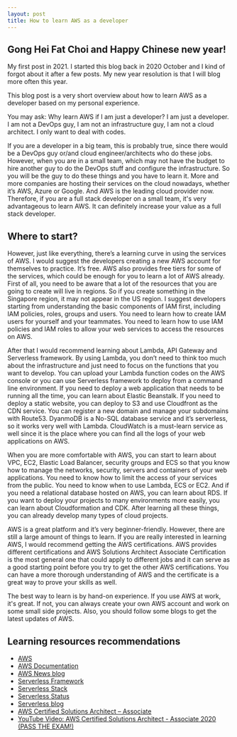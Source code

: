 ```yaml
---
layout: post
title: How to learn AWS as a developer
---
```


## Gong Hei Fat Choi and Happy Chinese new year! ##

My first post in 2021. I started this blog back in 2020 October and I kind of forgot about it after a few posts. My new year resolution is that I will blog more often this year.

This blog post is a very short overview about how to learn AWS as a developer based on my personal experience.

You may ask: Why learn AWS if I am just a developer? I am just a developer. I am not a DevOps guy, I am not an infrastructure guy, I am not a cloud architect. I only want to deal with codes.

If you are a developer in a big team, this is probably true, since there would be a DevOps guy or/and cloud engineer/architects who do these jobs. However, when you are in a small team, which may not have the budget to hire another guy to do the DevOps stuff and configure the infrastructure. So you will be the guy to do these things and you have to learn it. More and more companies are hosting their services on the cloud nowadays, whether it’s AWS, Azure or Google. And AWS is the leading cloud provider now. Therefore, if you are a full stack developer on a small team, it's very advantageous to learn AWS. It can definitely increase your value as a full stack developer.

## Where to start? ##

However, just like everything, there’s a learning curve in using the services of AWS. I would suggest the developers creating a new AWS account for themselves to practice. It’s free. AWS also provides free tiers for some of the services, which could be enough for you to learn a lot of AWS already. First of all, you need to be aware that a lot of the resources that you are going to create will live in regions. So if you create something in the Singapore region, it may not appear in the US region. I suggest developers starting from understanding the basic components of IAM first, including IAM policies, roles, groups and users. You need to learn how to create IAM users for yourself and your teammates. You need to learn how to use IAM policies and IAM roles to allow your web services to access the resources on AWS.

After that I would recommend learning about Lambda, API Gateway and Serverless framework. By using Lambda, you don’t need to think too much about the infrastructure and just need to focus on the functions that you want to develop. You can upload your Lambda function codes on the AWS console or you can use Serverless framework to deploy from a command line environment. If you need to deploy a web application that needs to be running all the time, you can learn about Elastic Beanstalk. If you need to deploy a static website, you can deploy to S3 and use Cloudfront as the CDN service. You can register a new domain and manage your subdomains with Route53. DyanmoDB is a No-SQL database service and it’s serverless, so it works very well with Lambda. CloudWatch is a must-learn service as well since it is the place where you can find all the logs of your web applications on AWS.

When you are more comfortable with AWS, you can start to learn about VPC, EC2, Elastic Load Balancer, security groups and ECS so that you know how to manage the networks, security, servers and containers of your web applications. You need to know how to limit the access of your services from the public. You need to know when to use Lambda, ECS or EC2. And if you need a relational database hosted on AWS, you can learn about RDS. If you want to deploy your projects to many environments more easily, you can learn about Cloudformation and CDK. After learning all these things, you can already develop many types of cloud projects.

AWS is a great platform and it’s very beginner-friendly. However, there are still a large amount of things to learn. If you are really interested in learning AWS, I would recommend getting the AWS certifications. AWS provides different certifications and AWS Solutions Architect Associate Certification is the most general one that could apply to different jobs and it can serve as a good starting point before you try to get the other AWS certifications. You can have a more thorough understanding of AWS and the certificate is a great way to prove your skills as well.

The best way to learn is by hand-on experience. If you use AWS at work, it's great. If not, you can always create your own AWS account and work on some small side projects. Also, you should follow some blogs to get the latest updates of AWS.

## Learning resources recommendations ##

- [AWS](https://aws.amazon.com)
- [AWS Documentation](https://docs.aws.amazon.com/)
- [AWS News blog](https://aws.amazon.com/blogs/aws/)
- [Serverless Framework](https://www.serverless.com)
- [Serverless Stack](https://serverless-stack.com/)
- [Serverless Status](https://serverless.email/)
- [Serverless blog](https://www.serverless.com/blog)
- [AWS Certified Solutions Architect – Associate](https://aws.amazon.com/certification/-certified-solutions-architect-associate/)
- [YouTube Video: AWS Certified Solutions Architect - Associate 2020 (PASS THE EXAM!)](https://www.youtube.com/watch?v=Ia-UEYYR44s&t=20s)